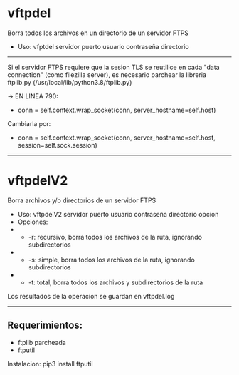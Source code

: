 # vftpdel

Borra todos los archivos en un directorio de un servidor FTPS

- Uso: vfptdel servidor puerto usuario contraseña directorio

-----------------------------------------------
Si el servidor FTPS requiere que la sesion TLS se reutilice en cada "data connection" (como filezilla server), 
es necesario parchear la libreria ftplib.py (/usr/local/lib/python3.8/ftplib.py)

-> EN LINEA 790:
- conn = self.context.wrap_socket(conn, server_hostname=self.host)

Cambiarla por:
- conn = self.context.wrap_socket(conn, server_hostname=self.host, session=self.sock.session)
------------------------------------------------
# vftpdelV2

Borra archivos y/o directorios de un servidor FTPS

- Uso: vftpdelV2 servidor puerto usuario contraseña directorio opcion
- Opciones: 
- - -r: recursivo, borra todos los archivos de la ruta, ignorando subdirectorios
- - -s: simple, borra todos los archivos de la ruta, ignorando subdirectorios
- - -t: total, borra todos los archivos y subdirectorios de la ruta

Los resultados de la operacion se guardan en vftpdel.log

--------------------------------------------------
Requerimientos:
-
- ftplib parcheada
- ftputil 

Instalacion: pip3 install ftputil
